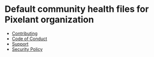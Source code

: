 # Default community health files for Pixelant organization

- [Contributing](CONTRIBUTING.md)
- [Code of Conduct](CODE_OF_CONDUCT.md)
- [Support](SUPPORT.md)
- [Security Policy](SECURITY.md)
